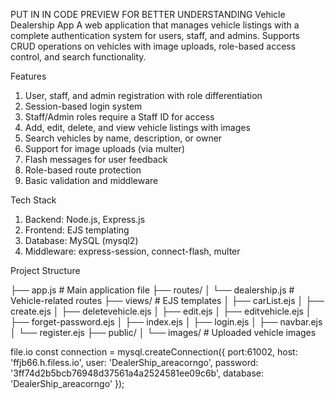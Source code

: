 PUT IN IN CODE PREVIEW FOR BETTER UNDERSTANDING
Vehicle Dealership App
A web application that manages vehicle listings with a complete authentication system for users, staff, and admins. Supports CRUD operations on vehicles with image uploads, role-based access control, and search functionality.

Features
1. User, staff, and admin registration with role differentiation
2. Session-based login system
3. Staff/Admin roles require a Staff ID for access
4. Add, edit, delete, and view vehicle listings with images
5. Search vehicles by name, description, or owner
6. Support for image uploads (via multer)
7. Flash messages for user feedback
8. Role-based route protection
9. Basic validation and middleware

Tech Stack
1. Backend: Node.js, Express.js
2. Frontend: EJS templating
3. Database: MySQL (mysql2)
4. Middleware: express-session, connect-flash, multer

Project Structure

├── app.js                   # Main application file
├── routes/
│   └── dealership.js        # Vehicle-related routes
├── views/                   # EJS templates
│   ├── carList.ejs
│   ├── create.ejs
│   ├── deletevehicle.ejs
│   ├── edit.ejs
│   ├── editvehicle.ejs
│   ├── forget-password.ejs
│   ├── index.ejs
│   ├── login.ejs
│   ├── navbar.ejs
│   └── register.ejs
├── public/
│   └── images/              # Uploaded vehicle images


file.io
const connection = mysql.createConnection({
    port:61002,
    host: 'ffjb66.h.filess.io',
    user: 'DealerShip_areacorngo',
    password: '3ff74d2b5bcb76948d37561a4a2524581ee09c6b',
    database: 'DealerShip_areacorngo'
});
